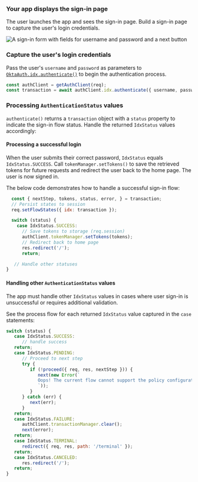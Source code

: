 ### Your app displays the sign-in page

The user launches the app and sees the sign-in page. Build a sign-in page to capture the user's login credentials.

<div class="half wireframe-border">

![A sign-in form with fields for username and password and a next button](/images/sign-in-form-username-password.png)

<!--

Source image: https://www.figma.com/file/YH5Zhzp66kGCglrXQUag2E/%F0%9F%93%8A-Updated-Diagrams-for-Dev-Docs?node-id=3398%3A36678&t=wzNwSZkdctajVush-1 sign-in-form-username-password
 -->

</div>

### Capture the user's login credentials

Pass the user's `username` and `password` as parameters to [`OktaAuth.idx.authenticate()`](https://github.com/okta/okta-auth-js/blob/master/docs/idx.md#idxauthenticate) to begin the authentication process.

```javascript
const authClient = getAuthClient(req);
const transaction = await authClient.idx.authenticate({ username, password });
```

### Processing `AuthenticationStatus` values

`authenticate()` returns a `transaction` object with a `status` property to indicate the sign-in flow status. Handle the returned `IdxStatus` values accordingly:

#### Processing a successful login

When the user submits their correct password, `IdxStatus` equals `IdxStatus.SUCCESS`. Call `tokenManager.setTokens()` to save the retrieved tokens for future requests and redirect the user back to the home page. The user is now signed in.

The below code demonstrates how to handle a successful sign-in flow:

```js
  const { nextStep, tokens, status, error, } = transaction;
  // Persist states to session
  req.setFlowStates({ idx: transaction });

  switch (status) {
    case IdxStatus.SUCCESS:
      // Save tokens to storage (req.session)
      authClient.tokenManager.setTokens(tokens);
      // Redirect back to home page
      res.redirect('/');
      return;

   // Handle other statuses
}
```

#### Handling other `AuthenticationStatus` values

The app must handle other `IdxStatus` values in cases where user sign-in is unsuccessful or requires additional validation.
 
See the process flow for each returned `IdxStatus` value captured in the `case` statements:

```js
switch (status) {
   case IdxStatus.SUCCESS:
      // handle success
   return;
   case IdxStatus.PENDING:
      // Proceed to next step
      try {
         if (!proceed({ req, res, nextStep })) {
            next(new Error(`
            Oops! The current flow cannot support the policy configuration in your org.
            `));
         }
      } catch (err) {
         next(err);
      }
   return;
   case IdxStatus.FAILURE:
      authClient.transactionManager.clear();
      next(error);
   return;
   case IdxStatus.TERMINAL:
      redirect({ req, res, path: '/terminal' });
   return;
   case IdxStatus.CANCELED:
      res.redirect('/');
   return;
}
```
